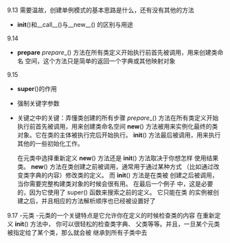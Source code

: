 9.13 需要温故，创建单例模式的基本思路是什么，还有没有其他的方法
- __init__()和__call__()与__new__() 的区别与用途


9.14
- __prepare__
_prepare__() 方法在所有类定义开始执行前首先被调用，用来创建类命名
空间，这个方法只是简单的返回一个字典或其他映射对象



9.15
- __super__()的作用
- 强制关键字参数
- 关键之中的关键：弄懂类创建的所有步骤
    _prepare__() 方法在所有类定义开始执行前首先被调用，用来创建类命名空间
    __new__() 方法被用来实例化最终的类对象。它在类的主体被执行完后开始执行。
    __init__() 方法最后被调用，用来执行其他的一些初始化工作。

    在元类中选择重新定义 __new__() 方法还是 __init__() 方法取决于你想怎样
    使用结果类。 __new__() 方法在类创建之前被调用，通常用于通过某种方式
    （比如通过改变类字典的内容）修改类的定义。 而 __init__() 方法是在类被
    创建之后被调用，当你需要完整构建类对象的时候会很有用。 在最后一个例子
    中，这是必要的，因为它使用了 super() 函数来搜索之前的定义。 它只能在类
    的实例被创建之后，并且相应的方法解析顺序也已经被设置好了

9.17 -元类
-元类的一个关键特点是它允许你在定义的时候检查类的内容
在重新定义 __init__() 方法中， 你可以很轻松的检查类字典、
父类等等。并且，一旦某个元类被指定给了某个类，那么就会被
继承到所有子类中去


